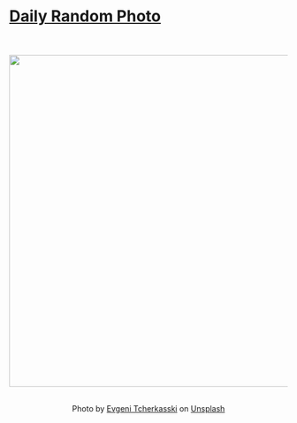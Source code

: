 # [Daily Random Photo](https://www.dailyrandomphoto.com/)

<div align="center">
  <br>
  <br>
  <a href="https://www.dailyrandomphoto.com/p/2024/2024-02-25/"><img src="https://images.unsplash.com/photo-1706872014430-551512e3fb5f?crop=entropy&cs=tinysrgb&fit=max&fm=jpg&ixid=M3w3NzUwOHwwfDF8cmFuZG9tfHx8fHx8fHx8MTcwODgyMTEyNXw&ixlib=rb-4.0.3&q=80&w=1080" width="600px"></a>
  <br>
  <br>
  <p class="has-text-grey">Photo by <a href="https://unsplash.com/@evgenit?utm_source=Daily%20Random%20Photo&amp;utm_medium=referral" target="_blank" rel="noopener noreferrer">Evgeni Tcherkasski</a> on <a href="https://unsplash.com/photos/a-night-sky-filled-with-stars-and-trees-WqOTKii6y9Q?utm_source=Daily%20Random%20Photo&amp;utm_medium=referral" target="_blank" rel="noopener noreferrer">Unsplash</a></p>
</div>
